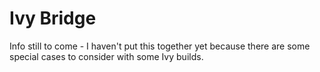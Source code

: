 # Ivy Bridge



Info still to come - I haven't put this together yet because there are some special cases to consider with some Ivy builds.
